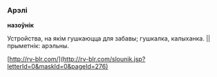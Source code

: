 ### Арэлі
**назоўнік**

Устройства, на якім гушкаюцца для забавы; гушкалка, калыханка. || прыметнік: арэльны.

<a rel="author">[http://rv-blr.com/](http://rv-blr.com/slounik.jsp?letterId=0&maskId=0&pageId=276)</a>
